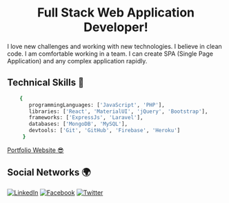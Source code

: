 <p align="center"> 
 <h1 align="center">Full Stack Web Application Developer!</h1> 
</p> 
  
<p>I love new challenges and working with new
technologies. I believe in clean code. I
am comfortable working in a team. I
can create SPA (Single Page
Application) and any complex 
application rapidly.</p> 
 
<h2>Technical Skills 🥰</h2>

```sh
    {
       programmingLanguages: ['JavaScript', 'PHP'],
       libraries: ['React', 'MaterialUI', 'jQuery', 'Bootstrap'],
       frameworks: ['ExpressJs', 'Laravel'],
       databases: ['MongoDB', 'MySQL'],
       devtools: ['Git', 'GitHub', 'Firebase', 'Heroku']
     }
```

[Portfolio Website 😎](http://pronazmul.com/#home)

<h2>Social Networks 🌍</h2> 

[![LinkedIn][linkedin-shield]][linkedin-url]
[![Facebook][facebook-shield]][facebook-url]
[![Twitter][twitter-shield]][twitter-url]

<!-- MARKDOWN LINKS & IMAGES -->
[facebook-shield]: https://img.shields.io/badge/-Facebook-black.svg?style=flat-square&logo=facebook&color=555&logoColor=white
[facebook-url]: https://www.facebook.com/devnazmul
[twitter-shield]: https://img.shields.io/badge/-Twitter-black.svg?style=flat-square&logo=twitter&color=555&logoColor=white
[twitter-url]: https://twitter.com/pronazmul
[linkedin-shield]: https://img.shields.io/badge/-LinkedIn-black.svg?style=flat-square&logo=linkedin&colorB=555
[linkedin-url]: https://www.linkedin.com/in/pronazmul/

